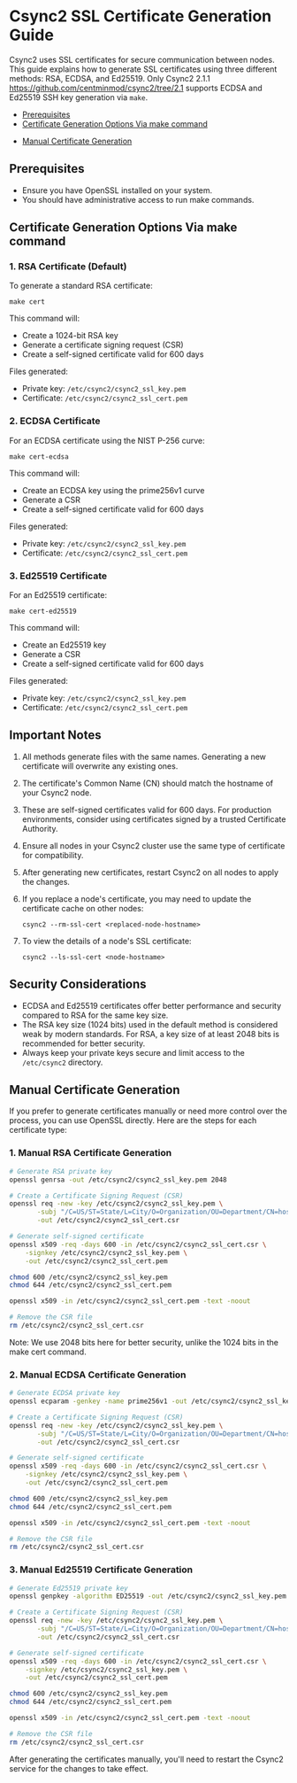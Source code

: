 # Csync2 SSL Certificate Generation Guide

Csync2 uses SSL certificates for secure communication between nodes. This guide explains how to generate SSL certificates using three different methods: RSA, ECDSA, and Ed25519. Only Csync2 2.1.1 https://github.com/centminmod/csync2/tree/2.1 supports ECDSA and Ed25519 SSH key generation via `make`.

* [Prerequisites](#prerequisites)
* [Certificate Generation Options Via make command](#certificate-generation-options-via-make-command)
- [Manual Certificate Generation](#manual-certificate-generation)

## Prerequisites

- Ensure you have OpenSSL installed on your system.
- You should have administrative access to run make commands.

## Certificate Generation Options Via make command

### 1. RSA Certificate (Default)

To generate a standard RSA certificate:

```
make cert
```

This command will:
- Create a 1024-bit RSA key
- Generate a certificate signing request (CSR)
- Create a self-signed certificate valid for 600 days

Files generated:
- Private key: `/etc/csync2/csync2_ssl_key.pem`
- Certificate: `/etc/csync2/csync2_ssl_cert.pem`

### 2. ECDSA Certificate

For an ECDSA certificate using the NIST P-256 curve:

```
make cert-ecdsa
```

This command will:
- Create an ECDSA key using the prime256v1 curve
- Generate a CSR
- Create a self-signed certificate valid for 600 days

Files generated:
- Private key: `/etc/csync2/csync2_ssl_key.pem`
- Certificate: `/etc/csync2/csync2_ssl_cert.pem`

### 3. Ed25519 Certificate

For an Ed25519 certificate:

```
make cert-ed25519
```

This command will:
- Create an Ed25519 key
- Generate a CSR
- Create a self-signed certificate valid for 600 days

Files generated:
- Private key: `/etc/csync2/csync2_ssl_key.pem`
- Certificate: `/etc/csync2/csync2_ssl_cert.pem`

## Important Notes

1. All methods generate files with the same names. Generating a new certificate will overwrite any existing ones.

2. The certificate's Common Name (CN) should match the hostname of your Csync2 node.

3. These are self-signed certificates valid for 600 days. For production environments, consider using certificates signed by a trusted Certificate Authority.

4. Ensure all nodes in your Csync2 cluster use the same type of certificate for compatibility.

5. After generating new certificates, restart Csync2 on all nodes to apply the changes.

6. If you replace a node's certificate, you may need to update the certificate cache on other nodes:
   ```
   csync2 --rm-ssl-cert <replaced-node-hostname>
   ```

7. To view the details of a node's SSL certificate:
   ```
   csync2 --ls-ssl-cert <node-hostname>
   ```

## Security Considerations

- ECDSA and Ed25519 certificates offer better performance and security compared to RSA for the same key size.
- The RSA key size (1024 bits) used in the default method is considered weak by modern standards. For RSA, a key size of at least 2048 bits is recommended for better security.
- Always keep your private keys secure and limit access to the `/etc/csync2` directory.

## Manual Certificate Generation

If you prefer to generate certificates manually or need more control over the process, you can use OpenSSL directly. Here are the steps for each certificate type:

### 1. Manual RSA Certificate Generation

```bash
# Generate RSA private key
openssl genrsa -out /etc/csync2/csync2_ssl_key.pem 2048

# Create a Certificate Signing Request (CSR)
openssl req -new -key /etc/csync2/csync2_ssl_key.pem \
       -subj "/C=US/ST=State/L=City/O=Organization/OU=Department/CN=hostname.example.com" \
       -out /etc/csync2/csync2_ssl_cert.csr

# Generate self-signed certificate
openssl x509 -req -days 600 -in /etc/csync2/csync2_ssl_cert.csr \
    -signkey /etc/csync2/csync2_ssl_key.pem \
    -out /etc/csync2/csync2_ssl_cert.pem

chmod 600 /etc/csync2/csync2_ssl_key.pem
chmod 644 /etc/csync2/csync2_ssl_cert.pem

openssl x509 -in /etc/csync2/csync2_ssl_cert.pem -text -noout

# Remove the CSR file
rm /etc/csync2/csync2_ssl_cert.csr
```

Note: We use 2048 bits here for better security, unlike the 1024 bits in the make cert command.

### 2. Manual ECDSA Certificate Generation

```bash
# Generate ECDSA private key
openssl ecparam -genkey -name prime256v1 -out /etc/csync2/csync2_ssl_key.pem

# Create a Certificate Signing Request (CSR)
openssl req -new -key /etc/csync2/csync2_ssl_key.pem \
       -subj "/C=US/ST=State/L=City/O=Organization/OU=Department/CN=hostname.example.com" \
       -out /etc/csync2/csync2_ssl_cert.csr

# Generate self-signed certificate
openssl x509 -req -days 600 -in /etc/csync2/csync2_ssl_cert.csr \
    -signkey /etc/csync2/csync2_ssl_key.pem \
    -out /etc/csync2/csync2_ssl_cert.pem

chmod 600 /etc/csync2/csync2_ssl_key.pem
chmod 644 /etc/csync2/csync2_ssl_cert.pem

openssl x509 -in /etc/csync2/csync2_ssl_cert.pem -text -noout

# Remove the CSR file
rm /etc/csync2/csync2_ssl_cert.csr
```

### 3. Manual Ed25519 Certificate Generation

```bash
# Generate Ed25519 private key
openssl genpkey -algorithm ED25519 -out /etc/csync2/csync2_ssl_key.pem

# Create a Certificate Signing Request (CSR)
openssl req -new -key /etc/csync2/csync2_ssl_key.pem \
       -subj "/C=US/ST=State/L=City/O=Organization/OU=Department/CN=hostname.example.com" \
       -out /etc/csync2/csync2_ssl_cert.csr

# Generate self-signed certificate
openssl x509 -req -days 600 -in /etc/csync2/csync2_ssl_cert.csr \
    -signkey /etc/csync2/csync2_ssl_key.pem \
    -out /etc/csync2/csync2_ssl_cert.pem

chmod 600 /etc/csync2/csync2_ssl_key.pem
chmod 644 /etc/csync2/csync2_ssl_cert.pem

openssl x509 -in /etc/csync2/csync2_ssl_cert.pem -text -noout

# Remove the CSR file
rm /etc/csync2/csync2_ssl_cert.csr
```

After generating the certificates manually, you'll need to restart the Csync2 service for the changes to take effect.
